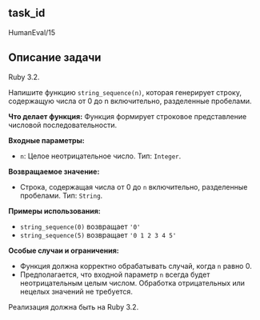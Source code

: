 ## task_id
HumanEval/15

## Описание задачи
Ruby 3.2.

Напишите функцию `string_sequence(n)`, которая генерирует строку, содержащую числа от 0 до n включительно, разделенные пробелами.

**Что делает функция:**  Функция формирует строковое представление числовой последовательности.

**Входные параметры:**

* `n`: Целое неотрицательное число.  Тип: `Integer`.

**Возвращаемое значение:**

* Строка, содержащая числа от 0 до `n` включительно, разделенные пробелами. Тип: `String`.

**Примеры использования:**

* `string_sequence(0)`  возвращает  `'0'`
* `string_sequence(5)`  возвращает  `'0 1 2 3 4 5'`

**Особые случаи и ограничения:**

* Функция должна корректно обрабатывать случай, когда `n` равно 0.
* Предполагается, что входной параметр `n` всегда будет неотрицательным целым числом.  Обработка отрицательных или нецелых значений не требуется.


Реализация должна быть на Ruby 3.2.

